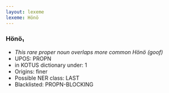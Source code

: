 ```yaml
---
layout: lexeme
lexeme: Hönö
---
```


###  Hönö₁

* _This rare proper noun overlaps more common *Hönö* (goof)_
* UPOS:  PROPN
* in KOTUS dictionary under:  1
* Origins: finer 
* Possible NER class:  LAST
* Blacklisted:  PROPN-BLOCKING

